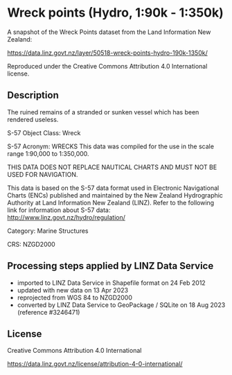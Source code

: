 # Wreck points (Hydro, 1:90k - 1:350k)
A snapshot of the Wreck Points dataset from the Land Information New Zealand:

https://data.linz.govt.nz/layer/50518-wreck-points-hydro-190k-1350k/

Reproduced under the Creative Commons Attribution 4.0 International license.

## Description
  The ruined remains of a stranded or sunken vessel which has been rendered
  useless.
  
  S-57 Object Class: Wreck
  
  S-57 Acronym: WRECKS 
  This data was compiled for the use in the scale range 1:90,000 to 1:350,000.
  
  THIS DATA DOES NOT REPLACE NAUTICAL CHARTS AND MUST NOT BE USED FOR
  NAVIGATION.
  
  This data is based on the S-57 data format used in Electronic Navigational
  Charts (ENCs) published and maintained by the New Zealand Hydrographic Authority
  at Land Information New Zealand (LINZ). Refer to the following link for
  information about S-57 data: http://www.linz.govt.nz/hydro/regulation/

Category: Marine Structures

CRS: NZGD2000

## Processing steps applied by LINZ Data Service

- imported to LINZ Data Service in Shapefile format on 24 Feb 2012
- updated with new data on 13 Apr 2023
- reprojected from WGS 84 to NZGD2000
- converted by LINZ Data Service to GeoPackage / SQLite on 18 Aug 2023 (reference #3246471)

## License
 
Creative Commons Attribution 4.0 International
 
https://data.linz.govt.nz/license/attribution-4-0-international/
